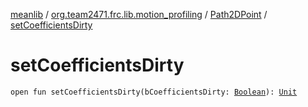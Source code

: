 [meanlib](../../index.md) / [org.team2471.frc.lib.motion_profiling](../index.md) / [Path2DPoint](index.md) / [setCoefficientsDirty](./set-coefficients-dirty.md)

# setCoefficientsDirty

`open fun setCoefficientsDirty(bCoefficientsDirty: `[`Boolean`](https://kotlinlang.org/api/latest/jvm/stdlib/kotlin/-boolean/index.html)`): `[`Unit`](https://kotlinlang.org/api/latest/jvm/stdlib/kotlin/-unit/index.html)